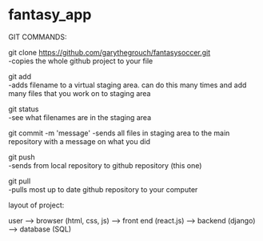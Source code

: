 # fantasy_app  

GIT COMMANDS:  

git clone https://github.com/garythegrouch/fantasysoccer.git  
-copies the whole github project to your file

git add <filename>  
-adds filename to a virtual staging area. can do this many times and add many files that you work on to staging area  


git status  
-see what filenames are in the staging area  

git commit -m 'message'
-sends all files in staging area to the main repository with a message on what you did  


git push  
-sends from local repository to github repository (this one)  


git pull  
-pulls most up to date github repository to your computer
  

  





layout of project:  

  user --> browser (html, css, js) --> front end (react.js) --> backend (django) --> database (SQL)

